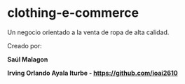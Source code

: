 # clothing-e-commerce

Un negocio orientado a la venta de ropa de alta calidad.

Creado por:

**Saúl Malagon**

**Irving Orlando Ayala Iturbe - https://github.com/ioai2610**
